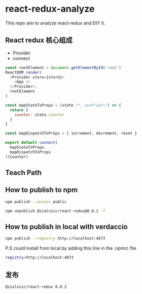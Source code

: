 # react-redux-analyze
This repo aim to analyze react-redux and DIY it. 

## React redux 核心组成
- Provider
- connect

```js
const rootElement = document.getElementById('root')
ReactDOM.render(
  <Provider store={store}>
    <App />
  </Provider>,
  rootElement
)
```

```js
const mapStateToProps = (state /*, ownProps*/) => {
  return {
    counter: state.counter
  }
}

const mapDispatchToProps = { increment, decrement, reset }

export default connect(
  mapStateToProps,
  mapDispatchToProps
)(Counter)
```

## Teach Path

## How to publish to npm

```bash
npm publish --access public
```

```bash
npm unpublish @sialvsic/react-redux@0.0.1 -f
```

## How to publish in local with verdaccio

```bash
npm publish --registry http://localhost:4873
```

P.S could install from local by adding this line in the .npmrc file
```bash
registry=http://localhost:4873
```

## 发布

```
@sialvsic/react-redux 0.0.2
```